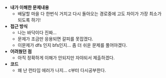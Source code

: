- **내가 이해한 문제내용**
  - 배달할 마을 다 한번식 거치고 다시 돌아오는 경로중에 고도 차이가 가장 최소가 되도록 하기!
- **접근 방식**
  - 나는 바닥이다 진짜...
  - 문제가 조금만 응용되면 갈피를 못잡겠다.
  - 이문제가 dfs 인지 bfs인지... 좀 더 쉬운 문제를 풀어야겠다.
- **어려웠던 점**
  - 아직 정확하게 이해가 안되지만 자야되서 제출하겠다.
- **코드**
  - 왜 난 런타임 에러가 나지... c부터 다시공부한다.
